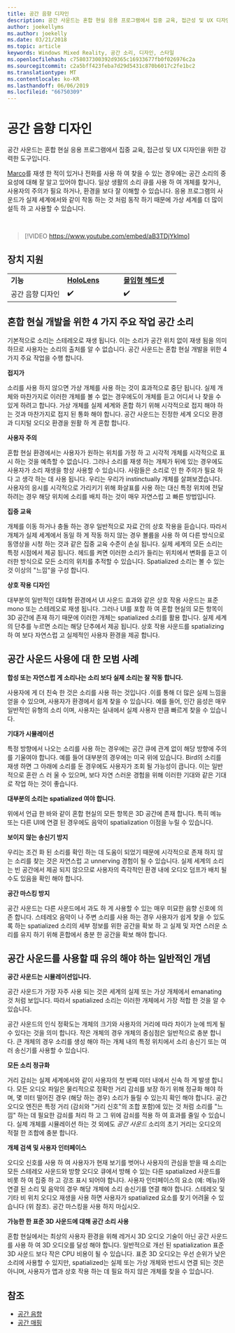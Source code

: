 ```yaml
---
title: 공간 음향 디자인
description: 공간 사운드는 혼합 현실 응용 프로그램에서 집중 교육, 접근성 및 UX 디자인을 위한 강력한 도구입니다.
author: joekellyms
ms.author: joekelly
ms.date: 03/21/2018
ms.topic: article
keywords: Windows Mixed Reality, 공간 소리, 디자인, 스타일
ms.openlocfilehash: c758037300392d9365c16933677fb0f026976c2a
ms.sourcegitcommit: c2a5bff423feba7d29d5431c870b6017c2fe1bc2
ms.translationtype: MT
ms.contentlocale: ko-KR
ms.lasthandoff: 06/06/2019
ms.locfileid: "66750309"
---
```

# <a name="spatial-sound-design"></a>공간 음향 디자인

공간 사운드는 혼합 현실 응용 프로그램에서 집중 교육, 접근성 및 UX 디자인을 위한 강력한 도구입니다.

[Marco](https://en.wikipedia.org/wiki/Marco_Polo_(game))를 재생 한 적이 있거나 전화를 사용 하 여 찾을 수 있는 경우에는 공간 소리의 중요성에 대해 잘 알고 있어야 합니다. 일상 생활의 소리 큐를 사용 하 여 개체를 찾거나, 사용자의 주의가 필요 하거나, 환경을 보다 잘 이해할 수 있습니다. 응용 프로그램의 사운드가 실제 세계에서와 같이 작동 하는 것 처럼 동작 하기 때문에 가상 세계를 더 많이 설득 하 고 사용할 수 있습니다.

<br>

> [!VIDEO https://www.youtube.com/embed/aB3TDjYklmo]

## <a name="device-support"></a>장치 지원

<table>
    <colgroup>
    <col width="33%" />
    <col width="33%" />
    <col width="33%" />
    </colgroup>
    <tr>
        <td><strong>기능</strong></td>
        <td><a href="hololens-hardware-details.md"><strong>HoloLens</strong></a></td>
        <td><a href="immersive-headset-hardware-details.md"><strong>몰입형 헤드셋</strong></a></td>
    </tr>
     <tr>
        <td>공간 음향 디자인</td>
        <td>✔️</td>
        <td>✔️</td>
    </tr>
</table>


## <a name="four-key-things-spatial-sound-does-for-mixed-reality-development"></a>혼합 현실 개발을 위한 4 가지 주요 작업 공간 소리

기본적으로 소리는 스테레오로 재생 됩니다. 이는 소리가 공간 위치 없이 재생 됨을 의미 하므로 사용자는 소리의 출처를 알 수 없습니다. 공간 사운드는 혼합 현실 개발을 위한 4 가지 주요 작업을 수행 합니다.

**접지가**

소리를 사용 하지 않으면 가상 개체를 사용 하는 것이 효과적으로 중단 됩니다. 실제 개체와 마찬가지로 이러한 개체를 볼 수 없는 경우에도이 개체를 듣고 어디서 나 찾을 수 있게 하려고 합니다. 가상 개체를 실제 세계와 혼합 하기 위해 시각적으로 접지 해야 하는 것과 마찬가지로 접지 된 통화 해야 합니다. 공간 사운드는 진정한 세계 오디오 환경과 디지털 오디오 환경을 원활 하 게 혼합 합니다.

**사용자 주의**

혼합 현실 환경에서는 사용자가 원하는 위치를 가정 하 고 시각적 개체를 시각적으로 표시 하는 것을 예측할 수 없습니다. 그러나 소리를 재생 하는 개체가 뒤에 있는 경우에도 사용자가 소리 재생을 항상 사용할 수 있습니다. 사람들은 소리로 인 한 주의가 필요 하다 고 생각 하는 데 사용 됩니다. 우리는 우리가 instinctually 개체를 살펴보겠습니다. 사용자의 응시를 시각적으로 가리키기 위해 화살표를 사용 하는 대신 특정 위치에 전달 하려는 경우 해당 위치에 소리를 배치 하는 것이 매우 자연스럽 고 빠른 방법입니다.

**집중 교육**

개체를 이동 하거나 충돌 하는 경우 일반적으로 자료 간의 상호 작용을 듣습니다. 따라서 개체가 실제 세계에서 동일 하 게 작동 하지 않는 경우 볼륨을 사용 하 여 다른 방식으로 동영상을 시청 하는 것과 같은 집중 교육 수준이 손실 됩니다. 실제 세계의 모든 소리는 특정 시점에서 제공 됩니다. 헤드를 켜면 이러한 소리가 들리는 위치에서 변화를 듣고 이러한 방식으로 모든 소리의 위치를 추적할 수 있습니다. Spatialized 소리는 볼 수 있는 것 이상의 "느낌"을 구성 합니다.

**상호 작용 디자인**

대부분의 일반적인 대화형 환경에서 UI 사운드 효과와 같은 상호 작용 사운드는 표준 mono 또는 스테레오로 재생 됩니다. 그러나 UI를 포함 하 여 혼합 현실의 모든 항목이 3D 공간에 존재 하기 때문에 이러한 개체는 spatialized 소리를 활용 합니다. 실제 세계의 단추를 누르면 소리는 해당 단추에서 제공 됩니다. 상호 작용 사운드를 spatializing 하 여 보다 자연스럽 고 실제적인 사용자 환경을 제공 합니다.

## <a name="best-practices-when-using-spatial-sound"></a>공간 사운드 사용에 대 한 모범 사례

**합성 또는 자연스럽 게 소리나는 소리 보다 실제 소리는 잘 작동 합니다.**

사용자에 게 더 친숙 한 것은 소리를 사용 하는 것입니다 .이를 통해 더 많은 실제 느낌을 얻을 수 있으며, 사용자가 환경에서 쉽게 찾을 수 있습니다. 예를 들어, 인간 음성은 매우 일반적인 유형의 소리 이며, 사용자는 실내에서 실제 사용자 만큼 빠르게 찾을 수 있습니다.

**기대가 시뮬레이션**

특정 방향에서 나오는 소리를 사용 하는 경우에는 공간 큐에 관계 없이 해당 방향에 주의를 기울여야 합니다. 예를 들어 대부분의 경우에는 미국 위에 있습니다. Bird의 소리를 재생 하면 그 아래에 소리를 둔 경우에도 사용자가 조회 될 가능성이 큽니다. 이는 일반적으로 혼란 스 러 울 수 있으며, 보다 자연 스러운 경험을 위해 이러한 기대와 같은 기대로 작업 하는 것이 좋습니다.

**대부분의 소리는 spatialized 여야 합니다.**

위에서 언급 한 바와 같이 혼합 현실의 모든 항목은 3D 공간에 존재 합니다. 특히 메뉴 또는 다른 UI에 연결 된 경우에도 음악이 spatialization 이점을 누릴 수 있습니다.

**보이지 않는 송신기 방지**

우리는 조건 화 된 소리를 확인 하는 데 도움이 되었기 때문에 시각적으로 존재 하지 않는 소리를 찾는 것은 자연스럽 고 unnerving 경험이 될 수 있습니다. 실제 세계의 소리는 빈 공간에서 제공 되지 않으므로 사용자의 즉각적인 환경 내에 오디오 덤프가 배치 될 수도 있음을 확인 해야 합니다.

**공간 마스킹 방지**

공간 사운드는 다른 사운드에서 과도 하 게 사용할 수 있는 매우 미묘한 음향 신호에 의존 합니다. 스테레오 음악이 나 주변 소리를 사용 하는 경우 사용자가 쉽게 찾을 수 있도록 하는 spatialized 소리의 세부 정보를 위한 공간을 확보 하 고 실제 및 자연 스러운 소리를 유지 하기 위해 혼합에서 충분 한 공간을 확보 해야 합니다.

## <a name="general-concepts-to-keep-in-mind-when-using-spatial-sound"></a>공간 사운드를 사용할 때 유의 해야 하는 일반적인 개념

**공간 사운드는 시뮬레이션입니다.**

공간 사운드가 가장 자주 사용 되는 것은 세계의 실제 또는 가상 개체에서 emanating 것 처럼 보입니다. 따라서 spatialized 소리는 이러한 개체에서 가장 적합 한 것을 알 수 있습니다.

공간 사운드의 인식 정확도는 개체의 크기와 사용자의 거리에 따라 차이가 눈에 띄게 될 수 있다는 것을 의미 합니다. 작은 개체의 경우 개체의 중심점은 일반적으로 충분 합니다. 큰 개체의 경우 소리를 생성 해야 하는 개체 내의 특정 위치에서 소리 송신기 또는 여러 송신기를 사용할 수 있습니다.

**모든 소리 정규화**

거리 감쇠는 실제 세계에서와 같이 사용자의 첫 번째 미터 내에서 신속 하 게 발생 합니다. 모든 오디오 파일은 물리적으로 정확한 거리 감쇠를 보장 하기 위해 정규화 해야 하며, 몇 미터 떨어진 경우 (해당 하는 경우) 소리가 들릴 수 있는지 확인 해야 합니다. 공간 오디오 엔진은 특정 거리 (감쇠와 "거리 신호"의 조합 포함)에 있는 것 처럼 소리를 "느낌" 하는 데 필요한 감쇠를 처리 하 고 그 위에 감쇠를 적용 하 여 효과를 줄일 수 있습니다. 실제 개체를 시뮬레이션 하는 것 외에도 *공간 사운드* 소리의 초기 거리는 오디오의 적절 한 조합에 충분 합니다.

**개체 검색 및 사용자 인터페이스**

오디오 신호를 사용 하 여 사용자가 현재 보기를 벗어나 사용자의 관심을 받을 때 소리는 모든 스테레오 사운드와 방향 오디오 큐에서 방해 수 있는 다른 spatialized 사운드를 비롯 하 여 집중 하 고 강조 표시 되어야 합니다. 사용자 인터페이스의 요소 (예: 메뉴)와 연결 된 소리 및 음악의 경우 해당 개체에 소리 송신기를 연결 해야 합니다. 스테레오 및 기타 비 위치 오디오 재생을 사용 하면 사용자가 spatialized 요소를 찾기 어려울 수 있습니다 (위 참조). 공간 마스킹을 사용 하지 마십시오.

**가능한 한 표준 3D 사운드에 대해 공간 소리 사용**

혼합 현실에서는 최상의 사용자 환경을 위해 레거시 3D 오디오 기술이 아닌 공간 사운드를 사용 하 여 3D 오디오를 달성 해야 합니다. 일반적으로 개선 된 spatialization 표준 3D 사운드 보다 작은 CPU 비용이 될 수 있습니다. 표준 3D 오디오는 우선 순위가 낮은 소리에 사용할 수 있지만, spatialized는 실제 또는 가상 개체와 반드시 연결 되는 것은 아니며, 사용자가 앱과 상호 작용 하는 데 필요 하지 않은 개체를 찾을 수 있습니다.

## <a name="see-also"></a>참조
* [공간 음향](spatial-sound.md)
* [공간 매핑](spatial-mapping.md)

